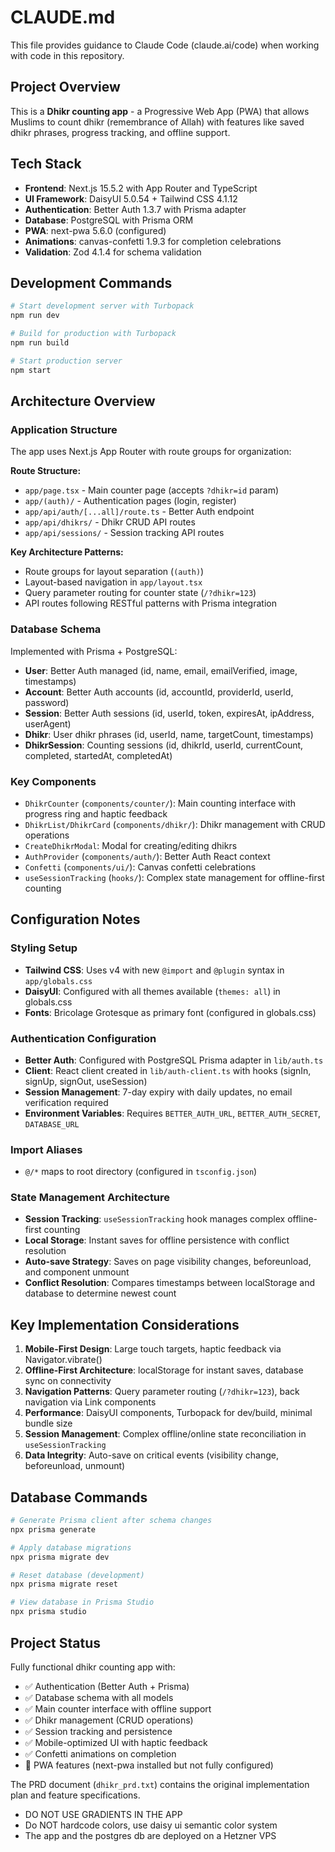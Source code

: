 # CLAUDE.md

This file provides guidance to Claude Code (claude.ai/code) when working with code in this repository.

## Project Overview

This is a **Dhikr counting app** - a Progressive Web App (PWA) that allows Muslims to count dhikr (remembrance of Allah) with features like saved dhikr phrases, progress tracking, and offline support.

## Tech Stack

- **Frontend**: Next.js 15.5.2 with App Router and TypeScript
- **UI Framework**: DaisyUI 5.0.54 + Tailwind CSS 4.1.12
- **Authentication**: Better Auth 1.3.7 with Prisma adapter
- **Database**: PostgreSQL with Prisma ORM
- **PWA**: next-pwa 5.6.0 (configured)
- **Animations**: canvas-confetti 1.9.3 for completion celebrations
- **Validation**: Zod 4.1.4 for schema validation

## Development Commands

```bash
# Start development server with Turbopack
npm run dev

# Build for production with Turbopack
npm run build

# Start production server
npm start
```

## Architecture Overview

### Application Structure
The app uses Next.js App Router with route groups for organization:

**Route Structure:**
- `app/page.tsx` - Main counter page (accepts `?dhikr=id` param)
- `app/(auth)/` - Authentication pages (login, register)
- `app/api/auth/[...all]/route.ts` - Better Auth endpoint
- `app/api/dhikrs/` - Dhikr CRUD API routes
- `app/api/sessions/` - Session tracking API routes

**Key Architecture Patterns:**
- Route groups for layout separation (`(auth)`)
- Layout-based navigation in `app/layout.tsx`
- Query parameter routing for counter state (`/?dhikr=123`)
- API routes following RESTful patterns with Prisma integration

### Database Schema
Implemented with Prisma + PostgreSQL:
- **User**: Better Auth managed (id, name, email, emailVerified, image, timestamps)
- **Account**: Better Auth accounts (id, accountId, providerId, userId, password)
- **Session**: Better Auth sessions (id, userId, token, expiresAt, ipAddress, userAgent)
- **Dhikr**: User dhikr phrases (id, userId, name, targetCount, timestamps)
- **DhikrSession**: Counting sessions (id, dhikrId, userId, currentCount, completed, startedAt, completedAt)

### Key Components
- `DhikrCounter` (`components/counter/`): Main counting interface with progress ring and haptic feedback
- `DhikrList/DhikrCard` (`components/dhikr/`): Dhikr management with CRUD operations
- `CreateDhikrModal`: Modal for creating/editing dhikrs
- `AuthProvider` (`components/auth/`): Better Auth React context
- `Confetti` (`components/ui/`): Canvas confetti celebrations
- `useSessionTracking` (`hooks/`): Complex state management for offline-first counting

## Configuration Notes

### Styling Setup
- **Tailwind CSS**: Uses v4 with new `@import` and `@plugin` syntax in `app/globals.css`
- **DaisyUI**: Configured with all themes available (`themes: all`) in globals.css
- **Fonts**: Bricolage Grotesque as primary font (configured in globals.css)

### Authentication Configuration
- **Better Auth**: Configured with PostgreSQL Prisma adapter in `lib/auth.ts`
- **Client**: React client created in `lib/auth-client.ts` with hooks (signIn, signUp, signOut, useSession)
- **Session Management**: 7-day expiry with daily updates, no email verification required
- **Environment Variables**: Requires `BETTER_AUTH_URL`, `BETTER_AUTH_SECRET`, `DATABASE_URL`

### Import Aliases
- `@/*` maps to root directory (configured in `tsconfig.json`)

### State Management Architecture
- **Session Tracking**: `useSessionTracking` hook manages complex offline-first counting
- **Local Storage**: Instant saves for offline persistence with conflict resolution
- **Auto-save Strategy**: Saves on page visibility changes, beforeunload, and component unmount
- **Conflict Resolution**: Compares timestamps between localStorage and database to determine newest count

## Key Implementation Considerations

1. **Mobile-First Design**: Large touch targets, haptic feedback via Navigator.vibrate()
2. **Offline-First Architecture**: localStorage for instant saves, database sync on connectivity
3. **Navigation Patterns**: Query parameter routing (`/?dhikr=123`), back navigation via Link components
4. **Performance**: DaisyUI components, Turbopack for dev/build, minimal bundle size
5. **Session Management**: Complex offline/online state reconciliation in `useSessionTracking`
6. **Data Integrity**: Auto-save on critical events (visibility change, beforeunload, unmount)

## Database Commands

```bash
# Generate Prisma client after schema changes
npx prisma generate

# Apply database migrations
npx prisma migrate dev

# Reset database (development)
npx prisma migrate reset

# View database in Prisma Studio
npx prisma studio
```

## Project Status

Fully functional dhikr counting app with:
- ✅ Authentication (Better Auth + Prisma)
- ✅ Database schema with all models
- ✅ Main counter interface with offline support
- ✅ Dhikr management (CRUD operations)
- ✅ Session tracking and persistence
- ✅ Mobile-optimized UI with haptic feedback
- ✅ Confetti animations on completion
- 🔄 PWA features (next-pwa installed but not fully configured)

The PRD document (`dhikr_prd.txt`) contains the original implementation plan and feature specifications.


- DO NOT USE GRADIENTS IN THE APP
- Do NOT hardcode colors, use daisy ui semantic color system
- The app and the postgres db are deployed on a Hetzner VPS